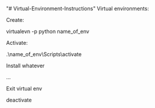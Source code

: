 "# Virtual-Environment-Instructions" 
Virtual environments:

Create:

virtualevn -p python name_of_env

Activate:

.\name_of_env\Scripts\activate

Install whatever

…

Exit virtual env

deactivate

